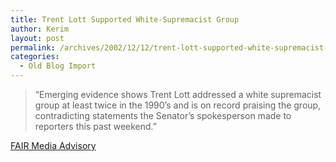 ```yaml
---
title: Trent Lott Supported White-Supremacist Group
author: Kerim
layout: post
permalink: /archives/2002/12/12/trent-lott-supported-white-supremacist-group/
categories:
  - Old Blog Import
---
```


>   &#8220;Emerging evidence shows Trent Lott addressed a white supremacist group at least twice in the 1990&#8217;s and is on record praising the group, contradicting statements the Senator&#8217;s spokesperson made to reporters this past weekend.&#8221;


<a href="http://d55292.new24.yourserver.net/press-releases/lott.html" onclick="_gaq.push(['_trackEvent', 'outbound-article', 'http://d55292.new24.yourserver.net/press-releases/lott.html', 'FAIR Media Advisory']);" >FAIR Media Advisory</a>

